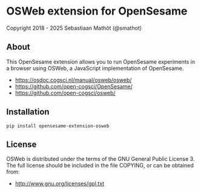 # OSWeb extension for OpenSesame

Copyright 2018 - 2025 Sebastiaan Mathôt (@smathot)


## About

This OpenSesame extension allows you to run OpenSesame experiments in a browser using OSWeb, a JavaScript implementation of OpenSesame.

- <https://osdoc.cogsci.nl/manual/osweb/osweb/>
- <https://github.com/open-cogsci/OpenSesame/>
- <https://github.com/open-cogsci/osweb/>


## Installation


```
pip install opensesame-extension-osweb
```


## License

OSWeb is distributed under the terms of the GNU General Public License 3. The full license should be included in the file COPYING, or can be obtained from:

- <http://www.gnu.org/licenses/gpl.txt>
